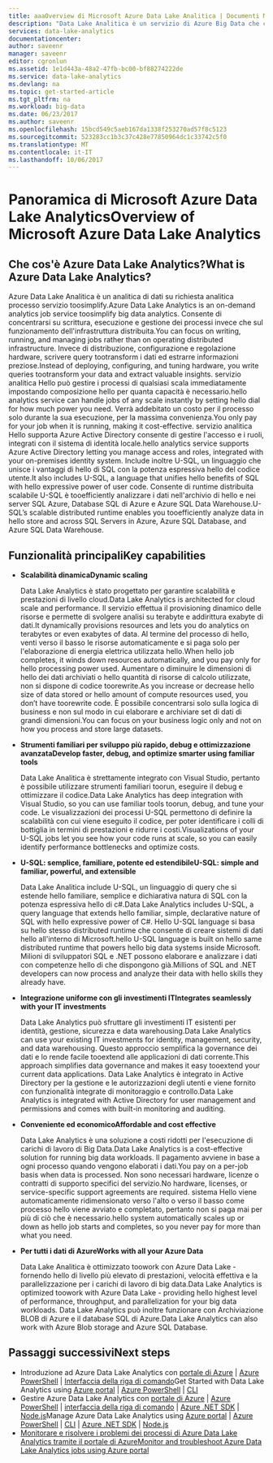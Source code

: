 ```yaml
---
title: aaaOverview di Microsoft Azure Data Lake Analitica | Documenti Microsoft
description: "Data Lake Analitica è un servizio di Azure Big Data che consente di utilizzare dati toodrive azienda utilizzando informazioni ottenute dai dati nel cloud hello, indipendentemente dal fatto che la dimensione o in cui è."
services: data-lake-analytics
documentationcenter: 
author: saveenr
manager: saveenr
editor: cgronlun
ms.assetid: 1e1d443a-48a2-47fb-bc00-bf88274222de
ms.service: data-lake-analytics
ms.devlang: na
ms.topic: get-started-article
ms.tgt_pltfrm: na
ms.workload: big-data
ms.date: 06/23/2017
ms.author: saveenr
ms.openlocfilehash: 15bcd549c5aeb167da1338f253270ad57f8c5123
ms.sourcegitcommit: 523283cc1b3c37c428e77850964dc1c33742c5f0
ms.translationtype: MT
ms.contentlocale: it-IT
ms.lasthandoff: 10/06/2017
---
```

# <a name="overview-of-microsoft-azure-data-lake-analytics"></a><span data-ttu-id="6ed00-103">Panoramica di Microsoft Azure Data Lake Analytics</span><span class="sxs-lookup"><span data-stu-id="6ed00-103">Overview of Microsoft Azure Data Lake Analytics</span></span>
## <a name="what-is-azure-data-lake-analytics"></a><span data-ttu-id="6ed00-104">Che cos'è Azure Data Lake Analytics?</span><span class="sxs-lookup"><span data-stu-id="6ed00-104">What is Azure Data Lake Analytics?</span></span>
<span data-ttu-id="6ed00-105">Azure Data Lake Analitica è un analitica di dati su richiesta analitica processo servizio toosimplify.</span><span class="sxs-lookup"><span data-stu-id="6ed00-105">Azure Data Lake Analytics is an on-demand analytics job service toosimplify big data analytics.</span></span> <span data-ttu-id="6ed00-106">Consente di concentrarsi su scrittura, esecuzione e gestione dei processi invece che sul funzionamento dell'infrastruttura distribuita.</span><span class="sxs-lookup"><span data-stu-id="6ed00-106">You can focus on writing, running, and managing jobs rather than on operating distributed infrastructure.</span></span> <span data-ttu-id="6ed00-107">Invece di distribuzione, configurazione e regolazione hardware, scrivere query tootransform i dati ed estrarre informazioni preziose.</span><span class="sxs-lookup"><span data-stu-id="6ed00-107">Instead of deploying, configuring, and tuning hardware, you write queries tootransform your data and extract valuable insights.</span></span> <span data-ttu-id="6ed00-108">servizio analitica Hello può gestire i processi di qualsiasi scala immediatamente impostando composizione hello per quanta capacità è necessario.</span><span class="sxs-lookup"><span data-stu-id="6ed00-108">hello analytics service can handle jobs of any scale instantly by setting hello dial for how much power you need.</span></span> <span data-ttu-id="6ed00-109">Verrà addebitato un costo per il processo solo durante la sua esecuzione, per la massima convenienza.</span><span class="sxs-lookup"><span data-stu-id="6ed00-109">You only pay for your job when it is running, making it cost-effective.</span></span> <span data-ttu-id="6ed00-110">servizio analitica Hello supporta Azure Active Directory consente di gestire l'accesso e i ruoli, integrati con il sistema di identità locale.</span><span class="sxs-lookup"><span data-stu-id="6ed00-110">hello analytics service supports Azure Active Directory letting you manage access and roles, integrated with your on-premises identity system.</span></span> <span data-ttu-id="6ed00-111">Include inoltre U-SQL, un linguaggio che unisce i vantaggi di hello di SQL con la potenza espressiva hello del codice utente.</span><span class="sxs-lookup"><span data-stu-id="6ed00-111">It also includes U-SQL, a language that unifies hello benefits of SQL with hello expressive power of user code.</span></span> <span data-ttu-id="6ed00-112">Consente di runtime distribuita scalabile U-SQL è tooefficiently analizzare i dati nell'archivio di hello e nei server SQL Azure, Database SQL di Azure e Azure SQL Data Warehouse.</span><span class="sxs-lookup"><span data-stu-id="6ed00-112">U-SQL’s scalable distributed runtime enables you tooefficiently analyze data in hello store and across SQL Servers in Azure, Azure SQL Database, and Azure SQL Data Warehouse.</span></span>

## <a name="key-capabilities"></a><span data-ttu-id="6ed00-113">Funzionalità principali</span><span class="sxs-lookup"><span data-stu-id="6ed00-113">Key capabilities</span></span>
* <span data-ttu-id="6ed00-114">**Scalabilità dinamica**</span><span class="sxs-lookup"><span data-stu-id="6ed00-114">**Dynamic scaling**</span></span>
  
    <span data-ttu-id="6ed00-115">Data Lake Analytics è stato progettato per garantire scalabilità e prestazioni di livello cloud.</span><span class="sxs-lookup"><span data-stu-id="6ed00-115">Data Lake Analytics is architected for cloud scale and performance.</span></span>  <span data-ttu-id="6ed00-116">Il servizio effettua il provisioning dinamico delle risorse e permette di svolgere analisi su terabyte e addirittura exabyte di dati.</span><span class="sxs-lookup"><span data-stu-id="6ed00-116">It dynamically provisions resources and lets you do analytics on terabytes or even exabytes of data.</span></span> <span data-ttu-id="6ed00-117">Al termine del processo di hello, venti verso il basso le risorse automaticamente e si paga solo per l'elaborazione di energia elettrica utilizzata hello.</span><span class="sxs-lookup"><span data-stu-id="6ed00-117">When hello job completes, it winds down resources automatically, and you pay only for hello processing power used.</span></span> <span data-ttu-id="6ed00-118">Aumentare o diminuire le dimensioni di hello dei dati archiviati o hello quantità di risorse di calcolo utilizzate, non si dispone di codice toorewrite.</span><span class="sxs-lookup"><span data-stu-id="6ed00-118">As you increase or decrease hello size of data stored or hello amount of compute resources used, you don’t have toorewrite code.</span></span> <span data-ttu-id="6ed00-119">È possibile concentrarsi solo sulla logica di business e non sul modo in cui elaborare e archiviare set di dati di grandi dimensioni.</span><span class="sxs-lookup"><span data-stu-id="6ed00-119">You can focus on your business logic only and not on how you process and store large datasets.</span></span>
* <span data-ttu-id="6ed00-120">**Strumenti familiari per sviluppo più rapido, debug e ottimizzazione avanzata**</span><span class="sxs-lookup"><span data-stu-id="6ed00-120">**Develop faster, debug, and optimize smarter using familiar tools**</span></span>
  
    <span data-ttu-id="6ed00-121">Data Lake Analitica è strettamente integrato con Visual Studio, pertanto è possibile utilizzare strumenti familiari toorun, eseguire il debug e ottimizzare il codice.</span><span class="sxs-lookup"><span data-stu-id="6ed00-121">Data Lake Analytics has deep integration with Visual Studio, so you can use familiar tools toorun, debug, and tune your code.</span></span> <span data-ttu-id="6ed00-122">Le visualizzazioni dei processi U-SQL permettono di definire la scalabilità con cui viene eseguito il codice, per poter identificare i colli di bottiglia in termini di prestazioni e ridurre i costi.</span><span class="sxs-lookup"><span data-stu-id="6ed00-122">Visualizations of your U-SQL jobs let you see how your code runs at scale, so you can easily identify performance bottlenecks and optimize costs.</span></span>
* <span data-ttu-id="6ed00-123">**U-SQL: semplice, familiare, potente ed estendibile**</span><span class="sxs-lookup"><span data-stu-id="6ed00-123">**U-SQL: simple and familiar, powerful, and extensible**</span></span>
  
    <span data-ttu-id="6ed00-124">Data Lake Analitica include U-SQL, un linguaggio di query che si estende hello familiare, semplice e dichiarativa natura di SQL con la potenza espressiva hello di c#.</span><span class="sxs-lookup"><span data-stu-id="6ed00-124">Data Lake Analytics includes U-SQL, a query language that extends hello familiar, simple, declarative nature of SQL with hello expressive power of C#.</span></span> <span data-ttu-id="6ed00-125">Hello U-SQL language si basa su hello stesso distributed runtime che consente di creare sistemi di dati hello all'interno di Microsoft.</span><span class="sxs-lookup"><span data-stu-id="6ed00-125">hello U-SQL language is built on hello same distributed runtime that powers hello big data systems inside Microsoft.</span></span> <span data-ttu-id="6ed00-126">Milioni di sviluppatori SQL e .NET possono elaborare e analizzare i dati con competenze hello di che dispongono già.</span><span class="sxs-lookup"><span data-stu-id="6ed00-126">Millions of SQL and .NET developers can now process and analyze their data with hello skills they already have.</span></span>
* <span data-ttu-id="6ed00-127">**Integrazione uniforme con gli investimenti IT**</span><span class="sxs-lookup"><span data-stu-id="6ed00-127">**Integrates seamlessly with your IT investments**</span></span>
  
    <span data-ttu-id="6ed00-128">Data Lake Analytics può sfruttare gli investimenti IT esistenti per identità, gestione, sicurezza e data warehousing.</span><span class="sxs-lookup"><span data-stu-id="6ed00-128">Data Lake Analytics can use your existing IT investments for identity, management, security, and data warehousing.</span></span> <span data-ttu-id="6ed00-129">Questo approccio semplifica la governance dei dati e lo rende facile tooextend alle applicazioni di dati corrente.</span><span class="sxs-lookup"><span data-stu-id="6ed00-129">This approach simplifies data governance and makes it easy tooextend your current data applications.</span></span> <span data-ttu-id="6ed00-130">Data Lake Analytics è integrato in Active Directory per la gestione e le autorizzazioni degli utenti e viene fornito con funzionalità integrate di monitoraggio e controllo.</span><span class="sxs-lookup"><span data-stu-id="6ed00-130">Data Lake Analytics is integrated with Active Directory for user management and permissions and comes with built-in monitoring and auditing.</span></span>
* <span data-ttu-id="6ed00-131">**Conveniente ed economico**</span><span class="sxs-lookup"><span data-stu-id="6ed00-131">**Affordable and cost effective**</span></span>
  
    <span data-ttu-id="6ed00-132">Data Lake Analytics è una soluzione a costi ridotti per l'esecuzione di carichi di lavoro di Big Data.</span><span class="sxs-lookup"><span data-stu-id="6ed00-132">Data Lake Analytics is a cost-effective solution for running big data workloads.</span></span> <span data-ttu-id="6ed00-133">Il pagamento avviene in base a ogni processo quando vengono elaborati i dati.</span><span class="sxs-lookup"><span data-stu-id="6ed00-133">You pay on a per-job basis when data is processed.</span></span> <span data-ttu-id="6ed00-134">Non sono necessari hardware, licenze o contratti di supporto specifici del servizio.</span><span class="sxs-lookup"><span data-stu-id="6ed00-134">No hardware, licenses, or service-specific support agreements are required.</span></span> <span data-ttu-id="6ed00-135">sistema Hello viene automaticamente ridimensionato verso l'alto o verso il basso come processo hello viene avviato e completato, pertanto non si paga mai per più di ciò che è necessario.</span><span class="sxs-lookup"><span data-stu-id="6ed00-135">hello system automatically scales up or down as hello job starts and completes, so you never pay for more than what you need.</span></span>
* <span data-ttu-id="6ed00-136">**Per tutti i dati di Azure**</span><span class="sxs-lookup"><span data-stu-id="6ed00-136">**Works with all your Azure Data**</span></span>
  
    <span data-ttu-id="6ed00-137">Data Lake Analitica è ottimizzato toowork con Azure Data Lake - fornendo hello di livello più elevato di prestazioni, velocità effettiva e la parallelizzazione per i carichi di lavoro di big data.</span><span class="sxs-lookup"><span data-stu-id="6ed00-137">Data Lake Analytics is optimized toowork with Azure Data Lake - providing hello highest level of performance, throughput, and parallelization for your big data workloads.</span></span>  <span data-ttu-id="6ed00-138">Data Lake Analytics può inoltre funzionare con Archiviazione BLOB di Azure e il database SQL di Azure.</span><span class="sxs-lookup"><span data-stu-id="6ed00-138">Data Lake Analytics can also work with Azure Blob storage and Azure SQL Database.</span></span>

## <a name="next-steps"></a><span data-ttu-id="6ed00-139">Passaggi successivi</span><span class="sxs-lookup"><span data-stu-id="6ed00-139">Next steps</span></span>
 
  * <span data-ttu-id="6ed00-140">Introduzione ad Azure Data Lake Analytics con [portale di Azure](data-lake-analytics-get-started-portal.md) | [Azure PowerShell](data-lake-analytics-get-started-powershell.md) | [Interfaccia della riga di comando](data-lake-analytics-get-started-cli2.md)</span><span class="sxs-lookup"><span data-stu-id="6ed00-140">Get Started with Data Lake Analytics using [Azure portal](data-lake-analytics-get-started-portal.md) | [Azure PowerShell](data-lake-analytics-get-started-powershell.md) | [CLI](data-lake-analytics-get-started-cli2.md)</span></span>
  * <span data-ttu-id="6ed00-141">Gestire Azure Data Lake Analytics con [portale di Azure](data-lake-analytics-manage-use-portal.md) | [Azure PowerShell](data-lake-analytics-manage-use-powershell.md) | [interfaccia della riga di comando](data-lake-analytics-manage-use-cli.md) | [Azure .NET SDK](data-lake-analytics-manage-use-dotnet-sdk.md) | [Node.js](data-lake-analytics-manage-use-nodejs.md)</span><span class="sxs-lookup"><span data-stu-id="6ed00-141">Manage Azure Data Lake Analytics using [Azure portal](data-lake-analytics-manage-use-portal.md) | [Azure PowerShell](data-lake-analytics-manage-use-powershell.md) | [CLI](data-lake-analytics-manage-use-cli.md) | [Azure .NET SDK](data-lake-analytics-manage-use-dotnet-sdk.md) | [Node.js](data-lake-analytics-manage-use-nodejs.md)</span></span>
  * [<span data-ttu-id="6ed00-142">Monitorare e risolvere i problemi dei processi di Azure Data Lake Analytics tramite il portale di Azure</span><span class="sxs-lookup"><span data-stu-id="6ed00-142">Monitor and troubleshoot Azure Data Lake Analytics jobs using Azure portal</span></span>](data-lake-analytics-monitor-and-troubleshoot-jobs-tutorial.md) 
